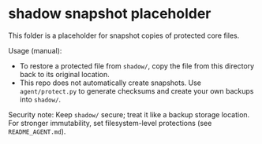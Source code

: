 # shadow snapshot placeholder

This folder is a placeholder for snapshot copies of protected core files.

Usage (manual):
- To restore a protected file from `shadow/`, copy the file from this directory back to its original location.
- This repo does not automatically create snapshots. Use `agent/protect.py` to generate checksums and create your own backups into `shadow/`.

Security note: Keep `shadow/` secure; treat it like a backup storage location. For stronger immutability, set filesystem-level protections (see `README_AGENT.md`).
